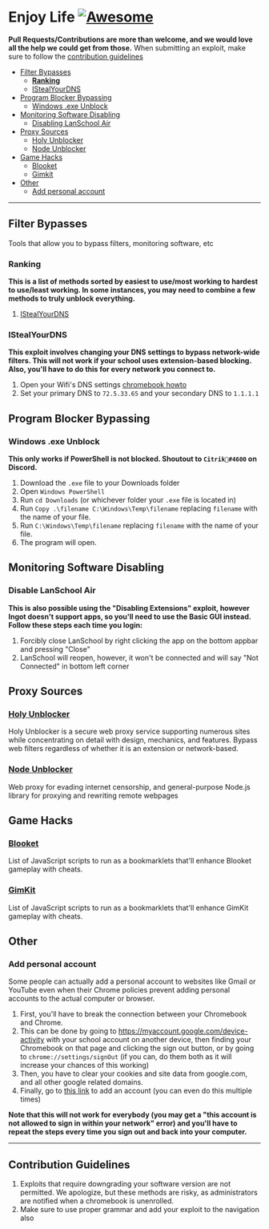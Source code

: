 # Enjoy Life [![Awesome](https://cdn.rawgit.com/sindresorhus/awesome/d7305f38d29fed78fa85652e3a63e154dd8e8829/media/badge.svg)](https://github.com/sindresorhus/awesome)
__Pull Requests/Contributions are more than welcome, and we would love all the help we could get from those.__
When submitting an exploit, make sure to follow the [contribution guidelines](#contribution-guidelines)
- [Filter Bypasses](#filter-bypasses)
    - __[Ranking](#ranking)__
    - [IStealYourDNS](#istealyourdns)
- [Program Blocker Bypassing](#program-blocker-bypassing)
    - [Windows .exe Unblock](#windows-exe-unblock)
- [Monitoring Software Disabling](#monitoring-software-disabling)
    - [Disabling LanSchool Air](#disable-lanschool-air)
- [Proxy Sources](#proxy-sources)
    - [Holy Unblocker](#holy-unblocker)
    - [Node Unblocker](#node-unblocker)
- [Game Hacks](#game-hacks)
    - [Blooket](#blooket)
    - [Gimkit](#gimkit)
- [Other](#other)
    - [Add personal account](#add-personal-account)
---

## Filter Bypasses
Tools that allow you to bypass filters, monitoring software, etc

### Ranking
**This is a list of methods sorted by easiest to use/most working to hardest to use/least working. In some instances, you may need to combine a few methods to truly unblock everything.**
1. [IStealYourDNS](#istealyourdns)

### IStealYourDNS
**This exploit involves changing your DNS settings to bypass network-wide filters. This will not work if your school uses extension-based blocking. Also, you'll have to do this for every network you connect to.**
1. Open your Wifi's DNS settings [chromebook howto](https://www.howtogeek.com/204672/how-to-change-the-dns-server-on-a-chromebook/)
2. Set your primary DNS to `72.5.33.65` and your secondary DNS to `1.1.1.1`

## Program Blocker Bypassing

### Windows .exe Unblock
**This only works if PowerShell is not blocked. Shoutout to `Citrik🗿#4600` on Discord.**
1. Download the `.exe` file to your Downloads folder
2. Open `Windows PowerShell`
3. Run `cd Downloads` (or whichever folder your `.exe` file is located in)
3. Run `Copy .\filename C:\Windows\Temp\filename` replacing `filename` with the name of your file.
4. Run `C:\Windows\Temp\filename` replacing `filename` with the name of your file.
5. The program will open.

## Monitoring Software Disabling

### Disable LanSchool Air
**This is also possible using the "Disabling Extensions" exploit, however Ingot doesn't support apps, so you'll need to use the Basic GUI instead. Follow these steps each time you login:**
1. Forcibly close LanSchool by right clicking the app on the bottom appbar and pressing "Close"
2. LanSchool will reopen, however, it won't be connected and will say "Not Connected" in bottom left corner 

## Proxy Sources

### [Holy Unblocker](https://github.com/holy-unblocker/website-aio)
Holy Unblocker is a secure web proxy service supporting numerous sites while concentrating on detail with design, mechanics, and features. Bypass web filters regardless of whether it is an extension or network-based.

### [Node Unblocker](https://github.com/nfriedly/node-unblocker)
Web proxy for evading internet censorship, and general-purpose Node.js library for proxying and rewriting remote webpages

## Game Hacks

### [Blooket](https://github.com/therealgliz/blooket-hacks)
List of JavaScript scripts to run as a bookmarklets that'll enhance Blooket gameplay with cheats.

### [GimKit](https://github.com/rxzyx/GimKit-Hacks)
List of JavaScript scripts to run as a bookmarklets that'll enhance GimKit gameplay with cheats.

## Other

### Add personal account

Some people can actually add a personal account to websites like Gmail or YouTube even when their Chrome policies prevent adding personal accounts to the actual computer or browser.

1. First, you'll have to break the connection between your Chromebook and Chrome. 
2. This can be done by going to https://myaccount.google.com/device-activity with your school account on another device, then finding your Chromebook on that page and clicking the sign out button, or by going to `chrome://settings/signOut` (if you can, do them both as it will increase your chances of this working)
3. Then, you have to clear your cookies and site data from google.com, and all other google related domains.
4. Finally, go to [this link](https://tinyurl.com/addsession) to add an account (you can even do this multiple times) 

**Note that this will not work for everybody (you may get a "this account is not allowed to sign in within your network" error) and you'll have to repeat the steps every time you sign out and back into your computer.**

---

## Contribution Guidelines
1. Exploits that require downgrading your software version are not permitted. We apologize, but these methods are risky, as administrators are notified when a chromebook is unenrolled.
2. Make sure to use proper grammar and add your exploit to the navigation also
